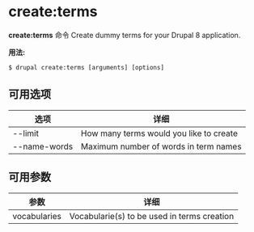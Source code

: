 # create:terms
**create:terms** 命令 Create dummy terms for your Drupal 8 application.

**用法:**
```
$ drupal create:terms [arguments] [options] 
```

## 可用选项
选项 | 详细
-------|-------------
--limit | How many terms would you like to create
--name-words | Maximum number of words in term names

## 可用参数
参数 | 详细
---------|-------------
vocabularies | Vocabularie(s) to be used in terms creation
